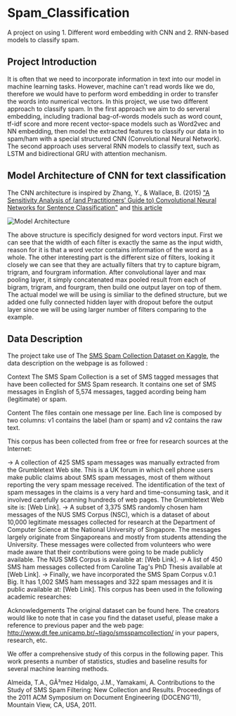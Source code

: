 # Spam_Classification
A project on using 1. Different word embedding with CNN and 2. RNN-based models to classify spam.

## Project Introduction
It is often that we need to incorporate information in text into our model in machine learning tasks. However, machine can't read words like we do, therefore we would have to perform word embedding in order to transfer the words into numerical vectors. In this project, we use two different approach to classify spam. In the first approach we aim to do serveral embedding, including tradional bag-of-words models such as word count, tf-idf score and more recent vector-space models such as Word2vec and NN embedding, then model the extracted features to classify our data in to spam/ham with a special structured CNN (Convolutional Neural Network). The second approach uses serveral RNN models to classify text, such as LSTM and bidirectional GRU with attention mechanism. 

## Model Architecture of CNN for text classification
The CNN architecture is inspired by Zhang, Y., & Wallace, B. (2015) ["A Sensitivity Analysis of (and Practitioners’ Guide to) Convolutional Neural Networks for Sentence Classification"](https://arxiv.org/pdf/1510.03820.pdf) and [this article](https://towardsdatascience.com/another-twitter-sentiment-analysis-with-python-part-11-cnn-word2vec-41f5e28eda74)

![Model Architecture](https://github.com/jimmycy93/Spam_Classification/blob/master/Model%20Structure.jpg)

The above structure is specificly designed for word vectors input. First we can see that the width of each filter is exactly the same as the input width, reason for it is that a word vector contains information of the word as a whole. The other interesting part is the different size of filters, looking it closely we can see that they are actually filters that try to capture bigram, trigram, and fourgram information. After convolutional layer and max pooling layer, it simply concatenated max pooled result from each of bigram, trigram, and fourgram, then build one output layer on top of them. The actual model we will be using is similiar to the defined structure, but we added one fully connected hidden layer with dropout before the output layer since we will be using larger number of filters comparing to the example. 

## Data Description
The project take use of The [SMS Spam Collection Dataset on Kaggle](https://www.kaggle.com/uciml/sms-spam-collection-dataset), the data description on the webpage is as followed :

Context
The SMS Spam Collection is a set of SMS tagged messages that have been collected for SMS Spam research. It contains one set of SMS messages in English of 5,574 messages, tagged acording being ham (legitimate) or spam.

Content
The files contain one message per line. Each line is composed by two columns: v1 contains the label (ham or spam) and v2 contains the raw text.

This corpus has been collected from free or free for research sources at the Internet:

-> A collection of 425 SMS spam messages was manually extracted from the Grumbletext Web site. This is a UK forum in which cell phone users make public claims about SMS spam messages, most of them without reporting the very spam message received. The identification of the text of spam messages in the claims is a very hard and time-consuming task, and it involved carefully scanning hundreds of web pages. The Grumbletext Web site is: [Web Link]. -> A subset of 3,375 SMS randomly chosen ham messages of the NUS SMS Corpus (NSC), which is a dataset of about 10,000 legitimate messages collected for research at the Department of Computer Science at the National University of Singapore. The messages largely originate from Singaporeans and mostly from students attending the University. These messages were collected from volunteers who were made aware that their contributions were going to be made publicly available. The NUS SMS Corpus is avalaible at: [Web Link]. -> A list of 450 SMS ham messages collected from Caroline Tag's PhD Thesis available at [Web Link]. -> Finally, we have incorporated the SMS Spam Corpus v.0.1 Big. It has 1,002 SMS ham messages and 322 spam messages and it is public available at: [Web Link]. This corpus has been used in the following academic researches:

Acknowledgements
The original dataset can be found here. The creators would like to note that in case you find the dataset useful, please make a reference to previous paper and the web page: http://www.dt.fee.unicamp.br/~tiago/smsspamcollection/ in your papers, research, etc.

We offer a comprehensive study of this corpus in the following paper. This work presents a number of statistics, studies and baseline results for several machine learning methods.

Almeida, T.A., GÃ³mez Hidalgo, J.M., Yamakami, A. Contributions to the Study of SMS Spam Filtering: New Collection and Results. Proceedings of the 2011 ACM Symposium on Document Engineering (DOCENG'11), Mountain View, CA, USA, 2011.
